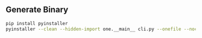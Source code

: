 ## Generate Binary

```bash
pip install pyinstaller
pyinstaller --clean --hidden-import one.__main__ cli.py --onefile --noconsole -n one
```